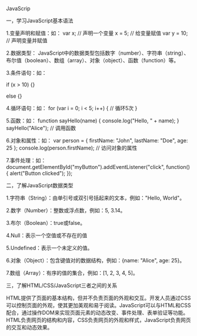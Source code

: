 JavaScrip

一，学习JavaScript基本语法

1.变量声明和赋值：如：
var x; // 声明一个变量
x = 5; // 给变量赋值
var y = 10; // 声明变量并赋值

2.数据类型： JavaScript中的数据类型包括数字（number）、字符串（string）、布尔值（boolean）、数组（array）、对象（object）、函数（function）等。

3.条件语句：如：

if (x > 10) {}

else {}

4.循环语句：如：
for (var i = 0; i < 5; i++) {
  // 循环5次
}

5.函数：如：
function sayHello(name) {
  console.log("Hello, " + name);
}
sayHello("Alice"); // 调用函数

6.对象和属性：如：
var person = {
  firstName: "John",
  lastName: "Doe",
  age: 25
};
console.log(person.firstName); // 访问对象的属性

7.事件处理：如：
document.getElementById("myButton").addEventListener("click", function() {
  alert("Button clicked");
});

二，了解JavaScript数据类型

1.字符串（String）：由单引号或双引号括起来的文本，例如："Hello, World"。

2.数字（Number）：整数或浮点数，例如：5, 3.14。

3.布尔（Boolean）：true或false。

4.Null：表示一个空值或不存在的值

5.Undefined：表示一个未定义的值。

6.对象（Object）：包含键值对的数据结构，例如：{name: "Alice", age: 25}。

7.数组（Array）：有序的值的集合，例如：[1, 2, 3, 4, 5]。

三，了解HTML/CSS/JavaScript三者之间的关系

HTML提供了页面的基本结构，但并不负责页面的外观和交互。开发人员通过CSS可以控制页面的外观，使其更加美观和易于阅读。JavaScript可以与HTML和CSS配合，通过操作DOM来实现页面元素的动态改变、事件处理、表单验证等功能。HTML负责网页的结构和内容，CSS负责网页的外观和样式，JavaScript负责网页的交互和动态效果。